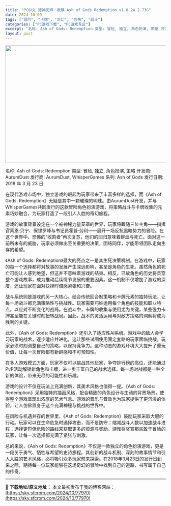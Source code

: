 ```yaml
---
title: "PC中文 诸神灰烬：救赎 Ash of Gods Redemption v1.6.24 2.73G"
date: 2024-10-09
tags: ["冒险", "卡牌", "奇幻", "恐怖", "战斗"]
categories: ["PC游戏下载", "PC游戏专区"]
excerpt: "名称: Ash of Gods: Redemption 类型: 冒险, 独立, 角色扮演, 策略 开发商: AurumDust 发行商: AurumDust, WhisperGames 系列: Ash of Gods 发行日期: 2018 年 3 月 23 日 在现代游戏市场中，独立游戏的崛起为玩家&hellip;"
layout: post
---
```


<img class="aligncenter size-full wp-image-77971" src="https://sky.sfcrom.com/wp-content/uploads/2024/10/2024100904580631.webp" alt="" width="660" height="370" />

名称: Ash of Gods: Redemption
类型: 冒险, 独立, 角色扮演, 策略
开发商: AurumDust
发行商: AurumDust, WhisperGames
系列: Ash of Gods
发行日期: 2018 年 3 月 23 日

在现代游戏市场中，独立游戏的崛起为玩家带来了丰富多样的选择，而《Ash of Gods: Redemption》无疑是其中一颗璀璨的明珠。由AurumDust开发，并与WhisperGames共同发行的这款冒险角色扮演游戏，将策略战斗与卡牌收集的元素巧妙融合，为玩家打造了一段引人入胜的奇幻旅程。

游戏的故事背景设定在一个被神秘力量笼罩的世界，玩家将跟随三位主角——指挥官索恩·贝宁、保镖罗峰与书记员霍普·劳利——展开一场反抗黑暗势力的冒险。在这个世界中，恐怖的“收割者”再次复苏，他们的回归意味着鲜血与死亡。面对这一前所未有的威胁，玩家必须做出至关重要的决策，团结同伴，才能带领团队走向生存的希望。

《Ash of Gods: Redemption》最大的亮点之一是其生死决策机制。在游戏中，玩家的每一个选择都将对故事的发展产生深远影响，甚至是角色的生死。虽然角色的死亡可能让人感到绝望，但这并不意味着游戏的结束。相反，已故角色的历史将贯穿整个游戏故事，成为推动后续情节发展的重要因素。这一机制不仅增加了游戏的深度，还让玩家在面对抉择时倍感紧张和兴奋。

战斗系统则是游戏的另一大核心。结合传统回合制策略和卡牌元素的独特玩法，让每一场战斗都充满策略性与挑战性。玩家需要巧妙运用每个角色的技能和职业特点，以应对不断变化的战局。在战斗中，卡牌的收集与使用尤为关键，某些强力卡牌甚至能在关键时刻扭转战局。因此，战术的灵活运用与对敌方策略的洞察将成为胜利的关键。

此外，《Ash of Gods: Redemption》还引入了适应性AI系统。游戏中的敌人会学习玩家的战术，逐步适应并进化，这让那些试图使用固定套路的玩家面临挑战。玩家必须时刻调整自己的策略，以保持竞争力。这种动态的游戏环境大大提升了重玩价值，让每一次冒险都有新鲜感和不可预知性。

在多人游戏模式方面，玩家不仅可以挑战其他玩家，争夺排行榜的高位，还能通过PvP活动解锁新角色和卡牌，进一步丰富自己的战术选择。每一场对战都是一种全新的体验，带来无尽的可能性和乐趣。

游戏的设计不仅在玩法上充满创新，其美术风格也值得一提。《Ash of Gods: Redemption》采用独特的插画风格，配合精致的角色设计与生动的背景场景，使得整个游戏呈现出浓厚的艺术气息。游戏的音乐与音效也为玩家提供了更沉浸的体验，让人仿佛置身于这个充满神秘与挑战的世界中。

在风险与机遇并存的世界里，《Ash of Gods: Redemption》鼓励玩家采取大胆的行动。玩家可以在生命危急时选择攻击，而不是防守；缩减战斗人数以加速战斗进程；选择更短但危险的路线来获取更多的资源与奖励。游戏将奖赏那些敢于冒险的玩家，让每一次选择都充满了紧张与刺激。

总的来说，《Ash of Gods: Redemption》不仅是一款独立的角色扮演游戏，更是一段关于勇气、牺牲与希望的史诗旅程。其创新的战斗机制、深刻的故事情节和引人入胜的艺术风格，必将吸引众多玩家前来探索。在2018年3月23日的发行日到来之际，期待每一位玩家能够在这场奇幻的冒险中找到自己的道路，书写属于自己的传奇。

---
📖 **下载地址/原文地址：** 本文最初发布于我的博客网站：[https://sky.sfcrom.com/2024/10/77970](https://sky.sfcrom.com/2024/10/77970)
